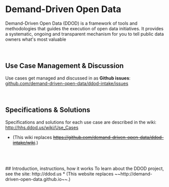 # Demand-Driven Open Data
Demand-Driven Open Data (DDOD) is a framework of tools and methodologies that guides the execution of open data initiatives.  It provides a systematic, ongoing and transparent mechanism for you to tell public data owners what's most valuable
<br>
<br>
<br>
## Use Case Management & Discussion
Use cases get managed and discussed in as **Github issues**: [github.com/demand-driven-open-data/ddod-intake/issues](https://github.com/demand-driven-open-data/ddod-intake/issues)
<br>
<br>
<br>
## Specifications & Solutions
Specifications and solutions for each use case are described in the wiki: http://hhs.ddod.us/wiki/Use_Cases
* (This wiki replaces ~~https://github.com/demand-driven-open-data/ddod-intake/wiki~~.)
<br>
<br>
<br>
## Introduction, instructions, how it works
To learn about the DDOD project, see the site: http://ddod.us
* (This website replaces ~~http://demand-driven-open-data.github.io~~.)

